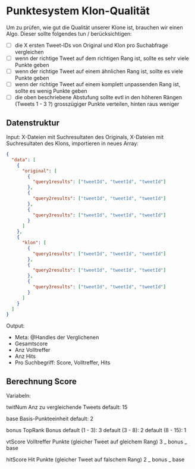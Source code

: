 # Punktesystem Klon-Qualität

Um zu prüfen, wie gut die Qualität unserer Klone ist, brauchen wir einen Algo.
Dieser sollte folgendes tun / berücksichtigen:

- [ ] die X ersten Tweet-IDs von Original und Klon pro Suchabfrage vergleichen
- [ ] wenn der richtige Tweet auf dem richtigen Rang ist, sollte es sehr viele Punkte geben
- [ ] wenn der richtige Tweet auf einem ähnlichen Rang ist, sollte es viele Punkte geben
- [ ] wenn der richtige Tweet auf einem komplett unpassenden Rang ist, sollte es wenig Punkte geben
- [ ] die oben beschriebene Abstufung sollte evtl in den höheren Rängen (Tweets 1 - 3 ?) grosszügiger Punkte verteilen, hinten raus weniger

## Datenstruktur

Input: X-Dateien mit Suchresultaten des Originals, X-Dateien mit Suchresultaten des Klons,
importieren in neues Array:

```json
{
  "data": [
    {
      "original": [
        {
          "query1results": ["tweetId", "tweetId", "tweetId"]
        },
        {
          "query2results": ["tweetId", "tweetId", "tweetId"]
        },
        {
          "query3results": ["tweetId", "tweetId", "tweetId"]
        }
      ]
    },
    {
      "klon": [
        {
          "query1results": ["tweetId", "tweetId", "tweetId"]
        },
        {
          "query2results": ["tweetId", "tweetId", "tweetId"]
        },
        {
          "query3results": ["tweetId", "tweetId", "tweetId"]
        }
      ]
    }
  ]
}
```

Output:

- Meta: @Handles der Verglichenen
- Gesamtscore
- Anz Volltreffer
- Anz Hits
- Pro Suchbegriff: Score, Volltreffer, Hits

## Berechnung Score

Variabeln:

twitNum
Anz zu vergleichende Tweets
default: 15

base
Basis-Punkteeinheit
default: 2

bonus
TopRank Bonus
default (1 - 3): 3
default (3 - 8): 2
default (8 - 15): 1

vtScore
Volltreffer Punkte (gleicher Tweet auf gleichem Rang)
3 _ bonus _ base

hitScore
Hit Punkte (gleicher Tweet auf falschem Rang)
2 _ bonus _ base
